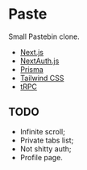 # Paste

Small Pastebin clone.


- [Next.js](https://nextjs.org)
- [NextAuth.js](https://next-auth.js.org)
- [Prisma](https://prisma.io)
- [Tailwind CSS](https://tailwindcss.com)
- [tRPC](https://trpc.io)

## TODO
- Infinite scroll;
- Private tabs list;
- Not shitty auth;
- Profile page.
